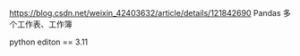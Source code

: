 https://blog.csdn.net/weixin_42403632/article/details/121842690 Pandas 多个工作表、工作簿

python editon == 3.11
